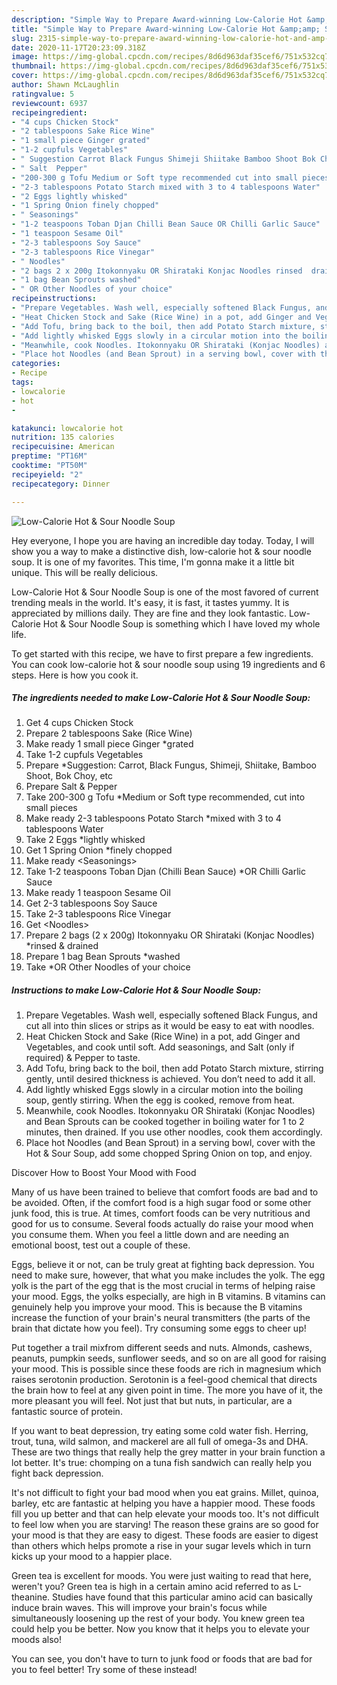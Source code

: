 ```yaml
---
description: "Simple Way to Prepare Award-winning Low-Calorie Hot &amp;amp; Sour Noodle Soup"
title: "Simple Way to Prepare Award-winning Low-Calorie Hot &amp;amp; Sour Noodle Soup"
slug: 2315-simple-way-to-prepare-award-winning-low-calorie-hot-and-amp-sour-noodle-soup
date: 2020-11-17T20:23:09.318Z
image: https://img-global.cpcdn.com/recipes/8d6d963daf35cef6/751x532cq70/low-calorie-hot-sour-noodle-soup-recipe-main-photo.jpg
thumbnail: https://img-global.cpcdn.com/recipes/8d6d963daf35cef6/751x532cq70/low-calorie-hot-sour-noodle-soup-recipe-main-photo.jpg
cover: https://img-global.cpcdn.com/recipes/8d6d963daf35cef6/751x532cq70/low-calorie-hot-sour-noodle-soup-recipe-main-photo.jpg
author: Shawn McLaughlin
ratingvalue: 5
reviewcount: 6937
recipeingredient:
- "4 cups Chicken Stock"
- "2 tablespoons Sake Rice Wine"
- "1 small piece Ginger grated"
- "1-2 cupfuls Vegetables"
- " Suggestion Carrot Black Fungus Shimeji Shiitake Bamboo Shoot Bok Choy etc"
- " Salt  Pepper"
- "200-300 g Tofu Medium or Soft type recommended cut into small pieces"
- "2-3 tablespoons Potato Starch mixed with 3 to 4 tablespoons Water"
- "2 Eggs lightly whisked"
- "1 Spring Onion finely chopped"
- " Seasonings"
- "1-2 teaspoons Toban Djan Chilli Bean Sauce OR Chilli Garlic Sauce"
- "1 teaspoon Sesame Oil"
- "2-3 tablespoons Soy Sauce"
- "2-3 tablespoons Rice Vinegar"
- " Noodles"
- "2 bags 2 x 200g Itokonnyaku OR Shirataki Konjac Noodles rinsed  drained"
- "1 bag Bean Sprouts washed"
- " OR Other Noodles of your choice"
recipeinstructions:
- "Prepare Vegetables. Wash well, especially softened Black Fungus, and cut all into thin slices or strips as it would be easy to eat with noodles."
- "Heat Chicken Stock and Sake (Rice Wine) in a pot, add Ginger and Vegetables, and cook until soft. Add seasonings, and Salt (only if required) &amp; Pepper to taste."
- "Add Tofu, bring back to the boil, then add Potato Starch mixture, stirring gently, until desired thickness is achieved. You don’t need to add it all."
- "Add lightly whisked Eggs slowly in a circular motion into the boiling soup, gently stirring. When the egg is cooked, remove from heat."
- "Meanwhile, cook Noodles. Itokonnyaku OR Shirataki (Konjac Noodles) and Bean Sprouts can be cooked together in boiling water for 1 to 2 minutes, then drained. If you use other noodles, cook them accordingly."
- "Place hot Noodles (and Bean Sprout) in a serving bowl, cover with the Hot &amp; Sour Soup, add some chopped Spring Onion on top, and enjoy."
categories:
- Recipe
tags:
- lowcalorie
- hot
- 

katakunci: lowcalorie hot  
nutrition: 135 calories
recipecuisine: American
preptime: "PT16M"
cooktime: "PT50M"
recipeyield: "2"
recipecategory: Dinner

---
```



![Low-Calorie Hot &amp; Sour Noodle Soup](https://img-global.cpcdn.com/recipes/8d6d963daf35cef6/751x532cq70/low-calorie-hot-sour-noodle-soup-recipe-main-photo.jpg)

Hey everyone, I hope you are having an incredible day today. Today, I will show you a way to make a distinctive dish, low-calorie hot &amp; sour noodle soup. It is one of my favorites. This time, I'm gonna make it a little bit unique. This will be really delicious.



Low-Calorie Hot &amp; Sour Noodle Soup is one of the most favored of current trending meals in the world. It's easy, it is fast, it tastes yummy. It is appreciated by millions daily. They are fine and they look fantastic. Low-Calorie Hot &amp; Sour Noodle Soup is something which I have loved my whole life.


To get started with this recipe, we have to first prepare a few ingredients. You can cook low-calorie hot &amp; sour noodle soup using 19 ingredients and 6 steps. Here is how you cook it.

<!--inarticleads1-->

##### The ingredients needed to make Low-Calorie Hot &amp; Sour Noodle Soup:

1. Get 4 cups Chicken Stock
1. Prepare 2 tablespoons Sake (Rice Wine)
1. Make ready 1 small piece Ginger *grated
1. Take 1-2 cupfuls Vegetables
1. Prepare  *Suggestion: Carrot, Black Fungus, Shimeji, Shiitake, Bamboo Shoot, Bok Choy, etc
1. Prepare  Salt &amp; Pepper
1. Take 200-300 g Tofu *Medium or Soft type recommended, cut into small pieces
1. Make ready 2-3 tablespoons Potato Starch *mixed with 3 to 4 tablespoons Water
1. Take 2 Eggs *lightly whisked
1. Get 1 Spring Onion *finely chopped
1. Make ready  &lt;Seasonings&gt;
1. Take 1-2 teaspoons Toban Djan (Chilli Bean Sauce) *OR Chilli Garlic Sauce
1. Make ready 1 teaspoon Sesame Oil
1. Get 2-3 tablespoons Soy Sauce
1. Take 2-3 tablespoons Rice Vinegar
1. Get  &lt;Noodles&gt;
1. Prepare 2 bags (2 x 200g) Itokonnyaku OR Shirataki (Konjac Noodles) *rinsed &amp; drained
1. Prepare 1 bag Bean Sprouts *washed
1. Take  *OR Other Noodles of your choice




<!--inarticleads2-->

##### Instructions to make Low-Calorie Hot &amp; Sour Noodle Soup:

1. Prepare Vegetables. Wash well, especially softened Black Fungus, and cut all into thin slices or strips as it would be easy to eat with noodles.
1. Heat Chicken Stock and Sake (Rice Wine) in a pot, add Ginger and Vegetables, and cook until soft. Add seasonings, and Salt (only if required) &amp; Pepper to taste.
1. Add Tofu, bring back to the boil, then add Potato Starch mixture, stirring gently, until desired thickness is achieved. You don’t need to add it all.
1. Add lightly whisked Eggs slowly in a circular motion into the boiling soup, gently stirring. When the egg is cooked, remove from heat.
1. Meanwhile, cook Noodles. Itokonnyaku OR Shirataki (Konjac Noodles) and Bean Sprouts can be cooked together in boiling water for 1 to 2 minutes, then drained. If you use other noodles, cook them accordingly.
1. Place hot Noodles (and Bean Sprout) in a serving bowl, cover with the Hot &amp; Sour Soup, add some chopped Spring Onion on top, and enjoy.




Discover How to Boost Your Mood with Food


Many of us have been trained to believe that comfort foods are bad and to be avoided. Often, if the comfort food is a high sugar food or some other junk food, this is true. At times, comfort foods can be very nutritious and good for us to consume. Several foods actually do raise your mood when you consume them. When you feel a little down and are needing an emotional boost, test out a couple of these.

Eggs, believe it or not, can be truly great at fighting back depression. You need to make sure, however, that what you make includes the yolk. The egg yolk is the part of the egg that is the most crucial in terms of helping raise your mood. Eggs, the yolks especially, are high in B vitamins. B vitamins can genuinely help you improve your mood. This is because the B vitamins increase the function of your brain's neural transmitters (the parts of the brain that dictate how you feel). Try consuming some eggs to cheer up!

Put together a trail mixfrom different seeds and nuts. Almonds, cashews, peanuts, pumpkin seeds, sunflower seeds, and so on are all good for raising your mood. This is possible since these foods are rich in magnesium which raises serotonin production. Serotonin is a feel-good chemical that directs the brain how to feel at any given point in time. The more you have of it, the more pleasant you will feel. Not just that but nuts, in particular, are a fantastic source of protein.

If you want to beat depression, try eating some cold water fish. Herring, trout, tuna, wild salmon, and mackerel are all full of omega-3s and DHA. These are two things that really help the grey matter in your brain function a lot better. It's true: chomping on a tuna fish sandwich can really help you fight back depression. 

It's not difficult to fight your bad mood when you eat grains. Millet, quinoa, barley, etc are fantastic at helping you have a happier mood. These foods fill you up better and that can help elevate your moods too. It's not difficult to feel low when you are starving! The reason these grains are so good for your mood is that they are easy to digest. These foods are easier to digest than others which helps promote a rise in your sugar levels which in turn kicks up your mood to a happier place.

Green tea is excellent for moods. You were just waiting to read that here, weren't you? Green tea is high in a certain amino acid referred to as L-theanine. Studies have found that this particular amino acid can basically induce brain waves. This will improve your brain's focus while simultaneously loosening up the rest of your body. You knew green tea could help you be better. Now you know that it helps you to elevate your moods also!

You can see, you don't have to turn to junk food or foods that are bad for you to feel better! Try some of these instead!

